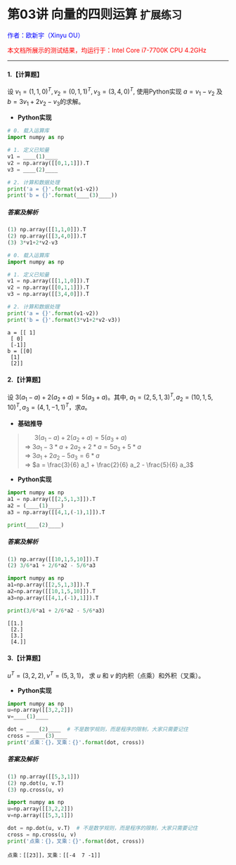 # **第03讲 向量的四则运算** `扩展练习`

<font color="blue">作者：欧新宇（Xinyu OU）</font>

<font color="red">本文档所展示的测试结果，均运行于：Intel Core i7-7700K CPU 4.2GHz</font>

---

#### **1.【计算题】**  
设 $v_1=(1,1,0)^T, v_2=(0,1,1)^T, v_3=(3,4,0)^T$, 使用Python实现 $a = v_1-v_2$ 及 $b = 3v_1 + 2v_2 - v_3$的求解。

- **Python实现**

```python
# 0. 载入运算库
import numpy as np

# 1. 定义已知量
v1 = ____(1)____
v2 = np.array([[0,1,1]]).T
v3 = ____(2)____

# 2. 计算和数据处理
print('a = {}'.format(v1-v2))
print('b = {}'.format(____(3)____))
```

##### **答案及解析**

```python
(1) np.array([[1,1,0]]).T
(2) np.array([[3,4,0]]).T
(3) 3*v1+2*v2-v3
```


```python
# 0. 载入运算库
import numpy as np

# 1. 定义已知量
v1 = np.array([[1,1,0]]).T
v2 = np.array([[0,1,1]]).T
v3 = np.array([[3,4,0]]).T

# 2. 计算和数据处理
print('a = {}'.format(v1-v2))
print('b = {}'.format(3*v1+2*v2-v3))
```

    a = [[ 1]
     [ 0]
     [-1]]
    b = [[0]
     [1]
     [2]]
    

#### **2.【计算题】**  

设 $3(a_1-a) + 2(a_2 + a) = 5(a_3 + a)$。其中, $a_1=(2,5,1,3)^T, a_2=(10,1,5,10)^T, a_3=(4,1,-1,1)^T$，求$a$。

- **基础推导**

> &emsp;&nbsp; $3(a_1-a) + 2(a_2 + a) = 5(a_3 + a)$  
> => $3a_1 - 3*a + 2a_2 + 2*a = 5a_3 + 5*a$  
> => $3a_1 + 2a_2 - 5a_3 = 6*a$  
> => $a = \frac{3}{6} a_1 + \frac{2}{6} a_2 - \frac{5}{6} a_3$

- **Python实现**

```python
import numpy as np
a1 = np.array([[2,5,1,3]]).T
a2 = (____(1)____)
a3 = np.array([[4,1,(-1),1]]).T

print(____(2)____)
```



##### **答案及解析**

```python
(1) np.array([[10,1,5,10]]).T
(2) 3/6*a1 + 2/6*a2 - 5/6*a3
```


```python
import numpy as np
a1=np.array([[2,5,1,3]]).T
a2=np.array([[10,1,5,10]]).T
a3=np.array([[4,1,(-1),1]]).T

print(3/6*a1 + 2/6*a2 - 5/6*a3)
```

    [[1.]
     [2.]
     [3.]
     [4.]]
    

#### **3.【计算题】**  

$u^T=(3,2,2), v^T=(5,3,1)$， 求 $u$ 和 $v$ 的内积（点乘）和外积（叉乘）。

- **Python实现**

```python
import numpy as np
u=np.array([[3,2,2]])
v=____(1)____

dot = ____(2)____  # 不是数学规则，而是程序的限制，大家只需要记住
cross = ____(3)____
print('点乘：{}，叉乘：{}'.format(dot, cross))
```


##### **答案及解析**

```python
(1) np.array([[5,3,1]])
(2) np.dot(u, v.T)
(3) np.cross(u, v)
```


```python
import numpy as np
u=np.array([[3,2,2]])
v=np.array([[5,3,1]])

dot = np.dot(u, v.T)  # 不是数学规则，而是程序的限制，大家只需要记住
cross = np.cross(u, v)
print('点乘：{}，叉乘：{}'.format(dot, cross))
```

    点乘：[[23]]，叉乘：[[-4  7 -1]]
    
